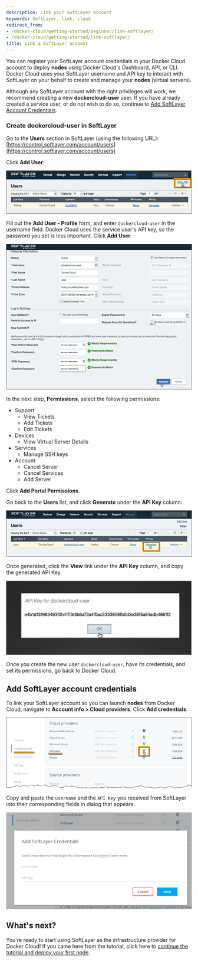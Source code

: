 ```yaml
---
description: Link your SoftLayer account
keywords: SoftLayer, link, cloud
redirect_from:
- /docker-cloud/getting-started/beginner/link-softlayer/
- /docker-cloud/getting-started/link-softlayer/
title: Link a SoftLayer account
---
```


You can register your SoftLayer account credentials in your Docker Cloud account
to deploy **nodes** using Docker Cloud's Dashboard, API, or CLI. Docker Cloud
uses your SoftLayer username and API key to interact with SoftLayer on your
behalf to create and manage your **nodes** (virtual servers).

Although any SoftLayer account with the right privileges will work, we recommend
creating a new **dockercloud-user** user. If you have already created a service
user, or do not wish to do so, continue to [Add SoftLayer Account
Credentials](link-softlayer.md#add-softlayer-account-credentials).

### Create dockercloud-user in SoftLayer

Go to the **Users** section in SoftLayer (using the following URL):
[https://control.softlayer.com/account/users](https://control.softlayer.com/account/users)

Click **Add User**:

![](images/softlayer-step-1.png)

Fill out the **Add User - Profile** form, and enter `dockercloud-user` in the
username field. Docker Cloud uses the service user's API key, so the password
you set is less important. Click **Add User**.

![](images/softlayer-step-2.png)

In the next step, **Permissions**, select the following permissions:

* Support
	* View Tickets
	* Add Tickets
	* Edit Tickets
* Devices
	* View Virtual Server Details
* Services
	* Manage SSH keys
* Account
	* Cancel Server
	* Cancel Services
	* Add Server

Click **Add Portal Permissions**.

Go back to the **Users** list, and click **Generate** under the **API Key** column:

![](images/softlayer-step-6.png)

Once generated, click the **View** link under the **API Key** column, and copy the generated API Key.

![](images/softlayer-step-7.png)

Once you create the new user `dockercloud-user`, have its
credentials, and set its permissions, go back to Docker Cloud.

## Add SoftLayer account credentials

To link your SoftLayer account so you can launch **nodes** from Docker Cloud,
navigate to **Account info \> Cloud providers**. Click **Add
credentials**.

![](images/softlayer-link-account.png)

Copy and paste the `username` and the `API Key` you received from SoftLayer into their corresponding fields in dialog that appears.

![](images/softlayer-modal.png)

## What's next?

You're ready to start using SoftLayer as the infrastructure provider
for Docker Cloud! If you came here from the tutorial, click here to [continue the tutorial and deploy your first node](../getting-started/your_first_node.md).
